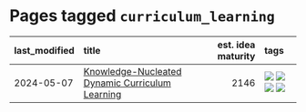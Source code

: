 # Pages tagged `curriculum_learning`

|last_modified|title|est. idea maturity|tags
|:---|:---|---:|:---|
|2024-05-07|[Knowledge-Nucleated Dynamic Curriculum Learning](../kg_nucleated_curriculum.md)|2146|[![](https://img.shields.io/badge/tag-curriculum_learning-d12fe)](../tags/curriculum_learning.md) [![](https://img.shields.io/badge/tag-experimental-77485f)](../tags/experimental.md) [![](https://img.shields.io/badge/tag-self_supervised_learning-2db795)](../tags/self_supervised_learning.md) [![](https://img.shields.io/badge/tag-ssl-4dea78)](../tags/ssl.md)|